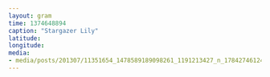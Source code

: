 ```yaml
---
layout: gram
time: 1374648894
caption: "Stargazer Lily"
latitude: 
longitude: 
media:
- media/posts/201307/11351654_1478589189098261_1191213427_n_17842746124000351.jpg
---
```

